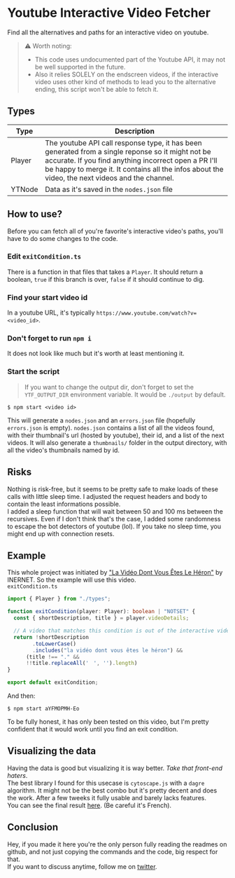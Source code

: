 # Youtube Interactive Video Fetcher
Find all the alternatives and paths for an interactive video on youtube.

> ⚠️ Worth noting:  
> - This code uses undocumented part of the Youtube API, it may not be well supported in the future.  
> - Also it relies SOLELY on the endscreen videos, if the interactive video uses other kind of methods to lead you to the alternative ending, this script won't be able to fetch it.  

## Types
| Type | Description |
| - | - |
| Player | The youtube API call response type, it has been generated from a single reponse so it might not be accurate. If you find anything incorrect open a PR I'll be happy to merge it. It contains all the infos about the video, the next videos and the channel.  
| YTNode | Data as it's saved in the `nodes.json` file |


## How to use?
Before you can fetch all of you're favorite's interactive video's paths, you'll have to do some changes to the code.  
### Edit `exitCondition.ts`
There is a function in that files that takes a `Player`. It should return a boolean, `true` if this branch is over, `false` if it should continue to dig.
### Find your start video id
In a youtube URL, it's typically `https://www.youtube.com/watch?v=<video_id>`.
### Don't forget to run `npm i`
It does not look like much but it's worth at least mentioning it.
### Start the script
> If you want to change the output dir, don't forget to set the `YTF_OUTPUT_DIR` environment variable. It would be `./output` by default.
```
$ npm start <video id>
```
This will generate a `nodes.json` and an `errors.json` file (hopefully `errors.json` is empty).
`nodes.json` contains a list of all the videos found, with their thumbnail's url (hosted by youtube), their id, and a list of the next videos.
It will also generate a `thumbnails/` folder in the output directory, with all the video's thumbnails named by id.
## Risks
Nothing is risk-free, but it seems to be pretty safe to make loads of these calls with little sleep time. I adjusted the request headers and body to contain the least informations possible.  
I added a sleep function that will wait between 50 and 100 ms between the recursives. Even if I don't think that's the case, I added some randomness to escape the bot detectors of youtube (lol). If you take no sleep time, you might end up with connection resets.
## Example
This whole project was initiated by ["La Vidéo Dont Vous Êtes Le Héron"](https://www.youtube.com/watch?v=aYFMOPMH-Eo) by INERNET. So the example will use this video.  
`exitCondition.ts`
```ts
import { Player } from "./types";

function exitCondition(player: Player): boolean | "NOTSET" {
  const { shortDescription, title } = player.videoDetails;

  // A video that matches this condition is out of the interactive video scope but will be included in the tree
  return !shortDescription
        .toLowerCase()
        .includes("la vidéo dont vous êtes le héron") &&
      (title !== "." &&
      !!title.replaceAll('ㅤ', '').length)
}

export default exitCondition;
```
And then:
```
$ npm start aYFMOPMH-Eo
```
To be fully honest, it has only been tested on this video, but I'm pretty confident that it would work until you find an exit condition.  
## Visualizing the data
Having the data is good but visualizing it is way better. *Take that front-end haters*.  
The best library I found for this usecase is `cytoscape.js` with a `dagre` algorithm. It might not be the best combo but it's pretty decent and does the work. After a few tweeks it fully usable and barely lacks features.  
You can see the final result [here](https://vdvh.naoufel.co). (Be careful it's French).
## Conclusion
Hey, if you made it here you're the only person fully reading the readmes on github, and not just copying the commands and the code, big respect for that.  
If you want to discuss anytime, follow me on [twitter](https://twitter.com/nowlow_).
